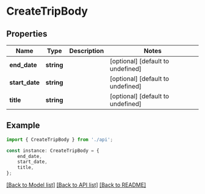 # CreateTripBody


## Properties

Name | Type | Description | Notes
------------ | ------------- | ------------- | -------------
**end_date** | **string** |  | [optional] [default to undefined]
**start_date** | **string** |  | [optional] [default to undefined]
**title** | **string** |  | [optional] [default to undefined]

## Example

```typescript
import { CreateTripBody } from './api';

const instance: CreateTripBody = {
    end_date,
    start_date,
    title,
};
```

[[Back to Model list]](../README.md#documentation-for-models) [[Back to API list]](../README.md#documentation-for-api-endpoints) [[Back to README]](../README.md)
